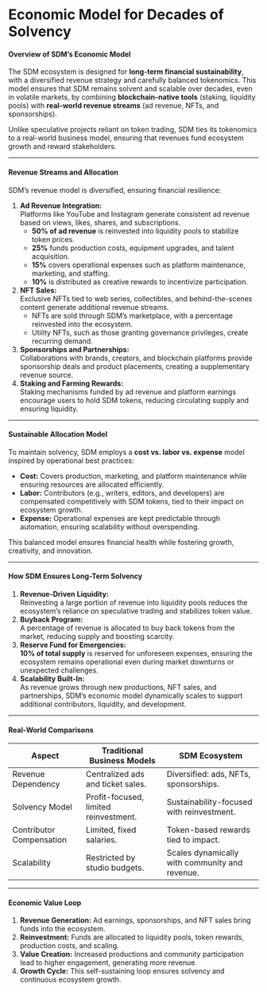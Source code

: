 # Economic Model for Decades of Solvency

#### **Overview of SDM’s Economic Model**

The SDM ecosystem is designed for **long-term financial sustainability**, with a diversified revenue strategy and carefully balanced tokenomics. This model ensures that SDM remains solvent and scalable over decades, even in volatile markets, by combining **blockchain-native tools** (staking, liquidity pools) with **real-world revenue streams** (ad revenue, NFTs, and sponsorships).

Unlike speculative projects reliant on token trading, SDM ties its tokenomics to a real-world business model, ensuring that revenues fund ecosystem growth and reward stakeholders.

***

#### **Revenue Streams and Allocation**

SDM’s revenue model is diversified, ensuring financial resilience:

1. **Ad Revenue Integration:**\
   Platforms like YouTube and Instagram generate consistent ad revenue based on views, likes, shares, and subscriptions.
   * **50% of ad revenue** is reinvested into liquidity pools to stabilize token prices.
   * **25%** funds production costs, equipment upgrades, and talent acquisition.
   * **15%** covers operational expenses such as platform maintenance, marketing, and staffing.
   * **10%** is distributed as creative rewards to incentivize participation.
2. **NFT Sales:**\
   Exclusive NFTs tied to web series, collectibles, and behind-the-scenes content generate additional revenue streams.
   * NFTs are sold through SDM’s marketplace, with a percentage reinvested into the ecosystem.
   * Utility NFTs, such as those granting governance privileges, create recurring demand.
3. **Sponsorships and Partnerships:**\
   Collaborations with brands, creators, and blockchain platforms provide sponsorship deals and product placements, creating a supplementary revenue source.
4. **Staking and Farming Rewards:**\
   Staking mechanisms funded by ad revenue and platform earnings encourage users to hold SDM tokens, reducing circulating supply and ensuring liquidity.

***

#### **Sustainable Allocation Model**

To maintain solvency, SDM employs a **cost vs. labor vs. expense** model inspired by operational best practices:

* **Cost:** Covers production, marketing, and platform maintenance while ensuring resources are allocated efficiently.
* **Labor:** Contributors (e.g., writers, editors, and developers) are compensated competitively with SDM tokens, tied to their impact on ecosystem growth.
* **Expense:** Operational expenses are kept predictable through automation, ensuring scalability without overspending.

This balanced model ensures financial health while fostering growth, creativity, and innovation.

***

#### **How SDM Ensures Long-Term Solvency**

1. **Revenue-Driven Liquidity:**\
   Reinvesting a large portion of revenue into liquidity pools reduces the ecosystem’s reliance on speculative trading and stabilizes token value.
2. **Buyback Program:**\
   A percentage of revenue is allocated to buy back tokens from the market, reducing supply and boosting scarcity.
3. **Reserve Fund for Emergencies:**\
   **10% of total supply** is reserved for unforeseen expenses, ensuring the ecosystem remains operational even during market downturns or unexpected challenges.
4. **Scalability Built-In:**\
   As revenue grows through new productions, NFT sales, and partnerships, SDM’s economic model dynamically scales to support additional contributors, liquidity, and development.

***

#### **Real-World Comparisons**

| **Aspect**               | **Traditional Business Models**       | **SDM Ecosystem**                              |
| ------------------------ | ------------------------------------- | ---------------------------------------------- |
| Revenue Dependency       | Centralized ads and ticket sales.     | Diversified: ads, NFTs, sponsorships.          |
| Solvency Model           | Profit-focused, limited reinvestment. | Sustainability-focused with reinvestment.      |
| Contributor Compensation | Limited, fixed salaries.              | Token-based rewards tied to impact.            |
| Scalability              | Restricted by studio budgets.         | Scales dynamically with community and revenue. |

***

#### **Economic Value Loop**

1. **Revenue Generation:** Ad earnings, sponsorships, and NFT sales bring funds into the ecosystem.
2. **Reinvestment:** Funds are allocated to liquidity pools, token rewards, production costs, and scaling.
3. **Value Creation:** Increased productions and community participation lead to higher engagement, generating more revenue.
4. **Growth Cycle:** This self-sustaining loop ensures solvency and continuous ecosystem growth.
